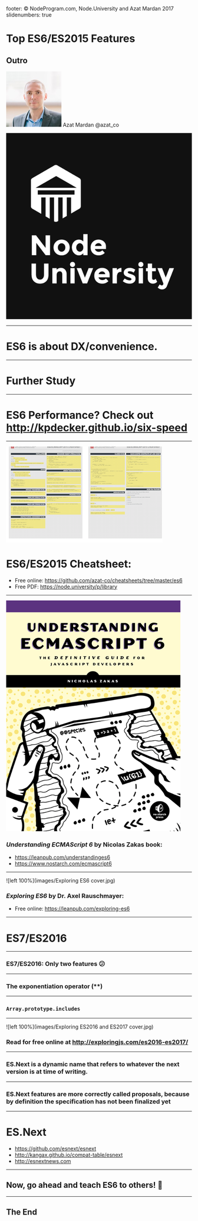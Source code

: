 footer: © NodeProgram.com, Node.University and Azat Mardan 2017
slidenumbers: true

# Top ES6/ES2015 Features
## Outro

![inline 100%](images/azat.jpeg)
Azat Mardan @azat_co

![inline right](images/nu.png)

---

# ES6 is about DX/convenience.

---

# Further Study

---

# ES6 Performance? Check out <http://kpdecker.github.io/six-speed>

---

![left 100%](images/es6-cover.png)

# ES6/ES2015 Cheatsheet:

* Free online: <https://github.com/azat-co/cheatsheets/tree/master/es6>
* Free PDF: <https://node.university/p/library>

---

![left 60%](images/understandingECMAscript6_cover.png)

### *Understanding ECMAScript 6* by Nicolas Zakas book:

* <https://leanpub.com/understandinges6>
* <https://www.nostarch.com/ecmascript6>

---

![left 100%](images/Exploring ES6 cover.jpg)

### *Exploring ES6* by Dr. Axel Rauschmayer:

* Free online: <https://leanpub.com/exploring-es6>

---

# ES7/ES2016

---

### ES7/ES2016: Only two features 😕

---

### The exponentiation operator (**)

---

### `Array.prototype.includes`

---

![left 100%](images/Exploring ES2016 and ES2017 cover.jpg)

### Read for free online at <http://exploringjs.com/es2016-es2017/>

---

### ES.Next is a dynamic name that refers to whatever the next version is at time of writing.

---

### ES.Next features are more correctly called proposals, because by definition the specification has not been finalized yet

---

# ES.Next

* <https://github.com/esnext/esnext>
* <http://kangax.github.io/compat-table/esnext>
* <http://esnextnews.com>

---

## Now, go ahead and teach ES6 to others! 🏁

---

## The End